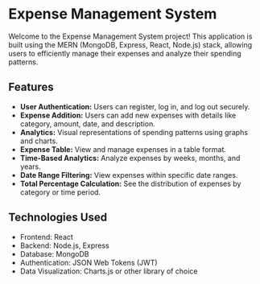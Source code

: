# Expense Management System

Welcome to the Expense Management System project! This application is built using the MERN (MongoDB, Express, React, Node.js) stack, allowing users to efficiently manage their expenses and analyze their spending patterns.

## Features

- **User Authentication:** Users can register, log in, and log out securely.
- **Expense Addition:** Users can add new expenses with details like category, amount, date, and description.
- **Analytics:** Visual representations of spending patterns using graphs and charts.
- **Expense Table:** View and manage expenses in a table format.
- **Time-Based Analytics:** Analyze expenses by weeks, months, and years.
- **Date Range Filtering:** View expenses within specific date ranges.
- **Total Percentage Calculation:** See the distribution of expenses by category or time period.

## Technologies Used

- Frontend: React
- Backend: Node.js, Express
- Database: MongoDB
- Authentication: JSON Web Tokens (JWT)
- Data Visualization: Charts.js or other library of choice
